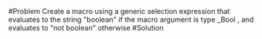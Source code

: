 #Problem
Create a macro using a generic selection expression that evaluates to the string
"boolean" if the macro argument is type _Bool , and evaluates to "not boolean"
otherwise
#Solution
